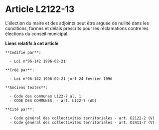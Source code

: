 # Article L2122-13

L'élection du maire et des adjoints peut être arguée de nullité dans les conditions, formes et délais prescrits pour les
réclamations contre les élections du conseil municipal.

**Liens relatifs à cet article**

	**Codifié par**:

	  - Loi n°96-142 1996-02-21

	**Créé par**:

	  - Loi n°96-142 1996-02-21 jorf 24 février 1996

	**Anciens textes**:

	  - Code des communes L122-7 al. 1
	  - CODE DES COMMUNES. - art. L122-7 (Ab)

	**Cité par**:

	  - Code général des collectivités territoriales - art. D2122-2 (V)
	  - Code général des collectivités territoriales - art. D2411-7 (V)

